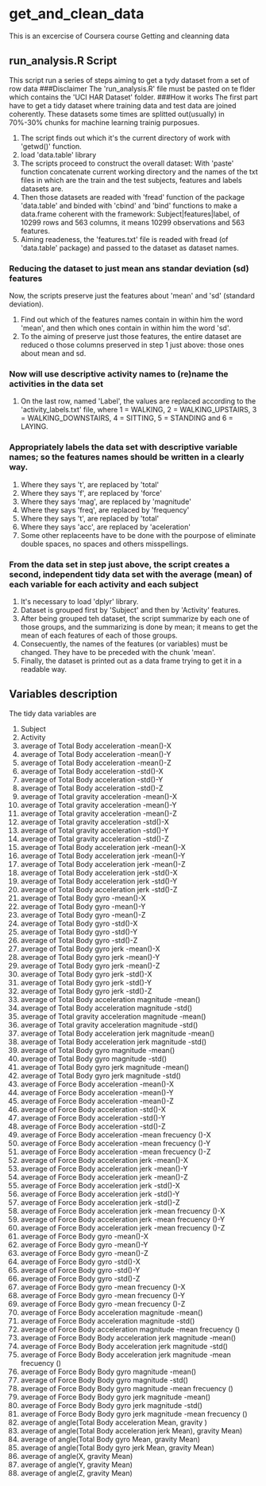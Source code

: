 # get_and_clean_data
This is an excercise of Coursera course Getting and cleanning data
## run_analysis.R Script
This script run a series of steps aiming to get a tydy dataset from a set of row data
###Disclaimer
The 'run_analysis.R' file must be pasted on te flder which contains the 'UCI HAR Dataset' folder.
###How it works
The first part have to get a tidy dataset where training data and test data are joined coherently. These datasets some times are splitted out(usually) in 70%-30% chunks for machine learning trainig purposues.
1. The script finds out which it's the current directory of work with 'getwd()' function.
2. load 'data.table' library
3. The scripts proceed to construct the overall dataset: With 'paste' function concatenate current working directory and the names of the txt files in which are the train and the test subjects, features and labels datasets are.
4. Then those datasets are readed with 'fread' function of the package 'data.table' and binded with 'cbind' and 'bind' functions to make a data.frame coherent with the framework: Subject|features|label, of 10299 rows and 563 columns, it means 10299 observations and 563 features.
5. Aiming readeness, the 'features.txt' file is readed with fread (of 'data.table' package) and passed to the dataset as dataset names.
### Reducing the dataset to just mean ans standar deviation (sd) features
Now, the scripts preserve just the features about 'mean' and 'sd' (standard deviation).
1. Find out which of the features names contain in within him the word 'mean', and then which ones contain in within him the word 'sd'.
2. To the aiming of preserve just those features, the entire dataset are reduced o those columns preserved in step 1 just above: those ones about mean and sd.
### Now will use descriptive activity names to (re)name the activities in the data set
1. On the last row, named 'Label', the values are replaced according to the 'activity_labels.txt' file, where 1 = WALKING, 2 = WALKING_UPSTAIRS, 3 = WALKING_DOWNSTAIRS, 4 = SITTING, 5 = STANDING and 6 = LAYING.
### Appropriately labels the data set with descriptive variable names; so the features names should be written in a clearly way.
1. Where they says 't',  are replaced by 'total'
2. Where they says 'f',  are replaced by 'force'
3. Where they says 'mag',  are replaced by 'magnitude'
4. Where they says 'freq',  are replaced by 'frequency'
5. Where they says 't',  are replaced by 'total'
6. Where they says 'acc',  are replaced by 'aceleration'
7. Some other replaceents have to be done with the pourpose of eliminate double spaces, no spaces and others misspellings.
### From the data set in step just above, the script creates a second, independent tidy data set with the average (mean) of each variable for each activity and each subject
1. It's necessary to load 'dplyr' library.
2. Dataset is grouped first by 'Subject' and then by 'Activity' features.
3. After being grouped teh dataset, the script summarize by each one of those groups, and the summarizing is done by mean; it means to get the mean of each features of each of those groups.
4. Consecuently, the names of the features (or variables) must be changed. They have to be preceded with the chunk 'mean'.
5. Finally, the dataset is printed out as a data frame trying to get it in a readable way.
## Variables description
The tidy data variables are 
1. Subject
2. Activity
3. average of Total Body acceleration -mean()-X
4. average of Total Body acceleration -mean()-Y
5. average of Total Body acceleration -mean()-Z
6. average of Total Body acceleration -std()-X
7. average of Total Body acceleration -std()-Y
8. average of Total Body acceleration -std()-Z
9. average of Total gravity acceleration -mean()-X
10. average of Total gravity acceleration -mean()-Y
11. average of Total gravity acceleration -mean()-Z
12. average of Total gravity acceleration -std()-X
13. average of Total gravity acceleration -std()-Y
14. average of Total gravity acceleration -std()-Z
15. average of Total Body acceleration jerk -mean()-X
16. average of Total Body acceleration jerk -mean()-Y
17. average of Total Body acceleration jerk -mean()-Z
18. average of Total Body acceleration jerk -std()-X
19. average of Total Body acceleration jerk -std()-Y
20. average of Total Body acceleration jerk -std()-Z
21. average of Total Body gyro -mean()-X
22. average of Total Body gyro -mean()-Y
23. average of Total Body gyro -mean()-Z
24. average of Total Body gyro -std()-X
25. average of Total Body gyro -std()-Y
26. average of Total Body gyro -std()-Z
27. average of Total Body gyro jerk -mean()-X
28. average of Total Body gyro jerk -mean()-Y
29. average of Total Body gyro jerk -mean()-Z
30. average of Total Body gyro jerk -std()-X
31. average of Total Body gyro jerk -std()-Y
32. average of Total Body gyro jerk -std()-Z
33. average of Total Body acceleration magnitude -mean()
34. average of Total Body acceleration magnitude -std()
35. average of Total gravity acceleration magnitude -mean()
36. average of Total gravity acceleration magnitude -std()
37. average of Total Body acceleration jerk magnitude -mean()
38. average of Total Body acceleration jerk magnitude -std()
39. average of Total Body gyro magnitude -mean()
40. average of Total Body gyro magnitude -std()
41. average of Total Body gyro jerk magnitude -mean()
42. average of Total Body gyro jerk magnitude -std()
43. average of Force Body acceleration -mean()-X
44. average of Force Body acceleration -mean()-Y
45. average of Force Body acceleration -mean()-Z
46. average of Force Body acceleration -std()-X
47. average of Force Body acceleration -std()-Y
48. average of Force Body acceleration -std()-Z
49. average of Force Body acceleration -mean frecuency ()-X
50. average of Force Body acceleration -mean frecuency ()-Y
51. average of Force Body acceleration -mean frecuency ()-Z
52. average of Force Body acceleration jerk -mean()-X
53. average of Force Body acceleration jerk -mean()-Y
54. average of Force Body acceleration jerk -mean()-Z
55. average of Force Body acceleration jerk -std()-X
56. average of Force Body acceleration jerk -std()-Y
57. average of Force Body acceleration jerk -std()-Z
58. average of Force Body acceleration jerk -mean frecuency ()-X
59. average of Force Body acceleration jerk -mean frecuency ()-Y
60. average of Force Body acceleration jerk -mean frecuency ()-Z
61. average of Force Body gyro -mean()-X
62. average of Force Body gyro -mean()-Y
63. average of Force Body gyro -mean()-Z
64. average of Force Body gyro -std()-X
65. average of Force Body gyro -std()-Y
66. average of Force Body gyro -std()-Z
67. average of Force Body gyro -mean frecuency ()-X
68. average of Force Body gyro -mean frecuency ()-Y
69. average of Force Body gyro -mean frecuency ()-Z
70. average of Force Body acceleration magnitude -mean()
71. average of Force Body acceleration magnitude -std()
72. average of Force Body acceleration magnitude -mean frecuency ()
73. average of Force Body Body acceleration jerk magnitude -mean()
74. average of Force Body Body acceleration jerk magnitude -std()
75. average of Force Body Body acceleration jerk magnitude -mean frecuency ()
76. average of Force Body Body gyro magnitude -mean()
77. average of Force Body Body gyro magnitude -std()
78. average of Force Body Body gyro magnitude -mean frecuency ()
79. average of Force Body Body gyro jerk magnitude -mean()
80. average of Force Body Body gyro jerk magnitude -std()
81. average of Force Body Body gyro jerk magnitude -mean frecuency ()
82. average of angle(Total Body acceleration Mean, gravity )
83. average of angle(Total Body acceleration jerk Mean), gravity Mean)
84. average of angle(Total Body gyro Mean, gravity Mean)
85. average of angle(Total Body gyro jerk Mean, gravity Mean)
86. average of angle(X, gravity Mean)
87. average of angle(Y, gravity Mean)
88. average of angle(Z, gravity Mean)

